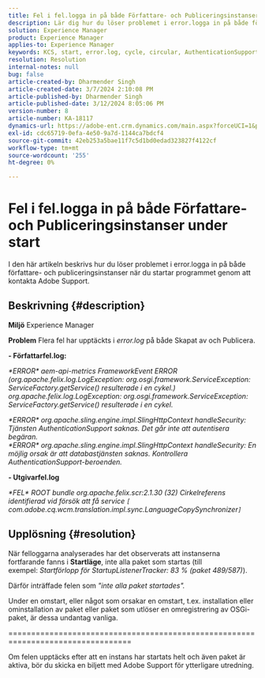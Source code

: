 ```yaml
---
title: Fel i fel.logga in på både Författare- och Publiceringsinstanser under start
description: Lär dig hur du löser problemet i error.logga in på både författare- och publiceringsinstanser under start.
solution: Experience Manager
product: Experience Manager
applies-to: Experience Manager
keywords: KCS, start, error.log, cycle, circular, AuthenticationSupport, errors, Author instances, Publish instance, FAQ
resolution: Resolution
internal-notes: null
bug: false
article-created-by: Dharmender Singh
article-created-date: 3/7/2024 2:10:08 PM
article-published-by: Dharmender Singh
article-published-date: 3/12/2024 8:05:06 PM
version-number: 8
article-number: KA-18117
dynamics-url: https://adobe-ent.crm.dynamics.com/main.aspx?forceUCI=1&pagetype=entityrecord&etn=knowledgearticle&id=a9330262-8cdc-ee11-904d-6045bd006d92
exl-id: cdc65719-0efa-4e50-9a7d-1144ca7bdcf4
source-git-commit: 42eb253a5bae11f7c5d1bd0edad323827f4122cf
workflow-type: tm+mt
source-wordcount: '255'
ht-degree: 0%

---
```


# Fel i fel.logga in på både Författare- och Publiceringsinstanser under start


I den här artikeln beskrivs hur du löser problemet i error.logga in på både författare- och publiceringsinstanser när du startar programmet genom att kontakta Adobe Support.

## Beskrivning {#description}


<b>Miljö</b>
Experience Manager

<b>Problem</b>
Flera fel har upptäckts i *error.log* på både Skapat av och Publicera.

<b>- Författarfel.log:</b>

*\*ERROR\* aem-api-metrics FrameworkEvent ERROR (org.apache.felix.log.LogException: org.osgi.framework.ServiceException: ServiceFactory.getService() resulterade i en cykel.)
<br>org.apache.felix.log.LogException: org.osgi.framework.ServiceException: ServiceFactory.getService() resulterade i en cykel.*



*\*ERROR\* org.apache.sling.engine.impl.SlingHttpContext handleSecurity: Tjänsten AuthenticationSupport saknas. Det går inte att autentisera begäran.
<br>\*ERROR\* org.apache.sling.engine.impl.SlingHttpContext handleSecurity: En möjlig orsak är att databastjänsten saknas. Kontrollera AuthenticationSupport-beroenden.*



<b>- Utgivarfel.log</b>

*\*FEL\* ROOT bundle org.apache.felix.scr:2.1.30 (32) Cirkelreferens identifierad vid försök att få service `[` com.adobe.cq.wcm.translation.impl.sync.LanguageCopySynchronizer`]`*






## Upplösning {#resolution}


När felloggarna analyserades har det observerats att instanserna fortfarande fanns i <b>Startläge</b>, inte alla paket som startas (till exempel: *Startförlopp för StartupListenerTracker: 83 % (paket 489/587)*).

Därför inträffade felen som *&quot;inte alla paket startades&quot;.*

Under en omstart, eller något som orsakar en omstart, t.ex. installation eller ominstallation av paket eller paket som utlöser en omregistrering av OSGi-paket, är dessa undantag vanliga.



=================================================================================

Om felen upptäcks efter att en instans har startats helt och även paket är aktiva, bör du skicka en biljett med Adobe Support för ytterligare utredning.
